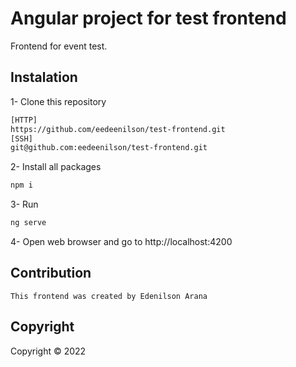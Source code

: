 # Angular project for test frontend

Frontend for event test.

## Instalation

1- Clone this repository
```bash
[HTTP]
https://github.com/eedeenilson/test-frontend.git
[SSH]
git@github.com:eedeenilson/test-frontend.git
```

2- Install all packages
```bash
npm i
````

3- Run
```bash
ng serve
```

4- Open web browser and go to http://localhost:4200

## Contribution
`This frontend was created by Edenilson Arana`


## Copyright
Copyright © 2022